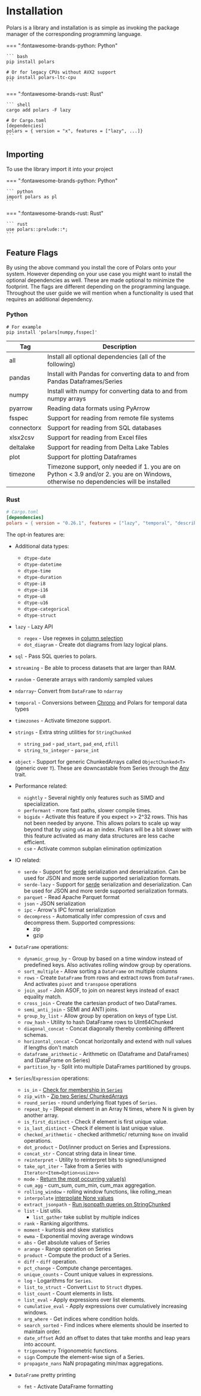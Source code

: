 # Installation

Polars is a library and installation is as simple as invoking the package manager of the corresponding programming language.

=== ":fontawesome-brands-python: Python"

    ``` bash
    pip install polars

    # Or for legacy CPUs without AVX2 support
    pip install polars-ltc-cpu
    ```

=== ":fontawesome-brands-rust: Rust"

    ``` shell
    cargo add polars -F lazy

    # Or Cargo.toml
    [dependencies]
    polars = { version = "x", features = ["lazy", ...]}
    ```

## Importing

To use the library import it into your project

=== ":fontawesome-brands-python: Python"

    ``` python
    import polars as pl
    ```

=== ":fontawesome-brands-rust: Rust"

    ``` rust
    use polars::prelude::*;
    ```

## Feature Flags

By using the above command you install the core of Polars onto your system. However depending on your use case you might want to install the optional dependencies as well. These are made optional to minimize the footprint. The flags are different depending on the programming language. Throughout the user guide we will mention when a functionality is used that requires an additional dependency.

### Python

```text
# For example
pip install 'polars[numpy,fsspec]'
```

| Tag        | Description                                                                                                                           |
| ---------- | ------------------------------------------------------------------------------------------------------------------------------------- |
| all        | Install all optional dependencies (all of the following)                                                                              |
| pandas     | Install with Pandas for converting data to and from Pandas Dataframes/Series                                                          |
| numpy      | Install with numpy for converting data to and from numpy arrays                                                                       |
| pyarrow    | Reading data formats using PyArrow                                                                                                    |
| fsspec     | Support for reading from remote file systems                                                                                          |
| connectorx | Support for reading from SQL databases                                                                                                |
| xlsx2csv   | Support for reading from Excel files                                                                                                  |
| deltalake  | Support for reading from Delta Lake Tables                                                                                            |
| plot       | Support for plotting Dataframes                                                                                                       |
| timezone   | Timezone support, only needed if 1. you are on Python < 3.9 and/or 2. you are on Windows, otherwise no dependencies will be installed |

### Rust

```toml
# Cargo.toml
[dependencies]
polars = { version = "0.26.1", features = ["lazy", "temporal", "describe", "json", "parquet", "dtype-datetime"] }
```

The opt-in features are:

<!-- dprint-ignore-start -->

- Additional data types:
    - `dtype-date`
    - `dtype-datetime`
    - `dtype-time`
    - `dtype-duration`
    - `dtype-i8`
    - `dtype-i16`
    - `dtype-u8`
    - `dtype-u16`
    - `dtype-categorical`
    - `dtype-struct`
- `lazy` - Lazy API
    - `regex` - Use regexes in [column selection](crate::lazy::dsl::col)
    - `dot_diagram` - Create dot diagrams from lazy logical plans.
- `sql` - Pass SQL queries to polars.
- `streaming` - Be able to process datasets that are larger than RAM.
- `random` - Generate arrays with randomly sampled values
- `ndarray`- Convert from `DataFrame` to `ndarray`
- `temporal` - Conversions between [Chrono](https://docs.rs/chrono/) and Polars for temporal data types
- `timezones` - Activate timezone support.
- `strings` - Extra string utilities for `StringChunked`
    - `string_pad` - `pad_start`, `pad_end`, `zfill`
    - `string_to_integer` - `parse_int`
- `object` - Support for generic ChunkedArrays called `ObjectChunked<T>` (generic over `T`).
  These are downcastable from Series through the [Any](https://doc.rust-lang.org/std/any/index.html) trait.
- Performance related:
    - `nightly` - Several nightly only features such as SIMD and specialization.
    - `performant` - more fast paths, slower compile times.
    - `bigidx` - Activate this feature if you expect >> 2^32 rows. This has not been needed by anyone.
    This allows polars to scale up way beyond that by using `u64` as an index.
    Polars will be a bit slower with this feature activated as many data structures
    are less cache efficient.
    - `cse` - Activate common subplan elimination optimization
- IO related:
    - `serde` - Support for [serde](https://crates.io/crates/serde) serialization and deserialization.
    Can be used for JSON and more serde supported serialization formats.
    - `serde-lazy` - Support for [serde](https://crates.io/crates/serde) serialization and deserialization.
    Can be used for JSON and more serde supported serialization formats.
    - `parquet` - Read Apache Parquet format
    - `json` - JSON serialization
    - `ipc` - Arrow's IPC format serialization
    - `decompress` - Automatically infer compression of csvs and decompress them.
    Supported compressions:
      - zip
      - gzip

- `DataFrame` operations:
    - `dynamic_group_by` - Group by based on a time window instead of predefined keys.
    Also activates rolling window group by operations.
    - `sort_multiple` - Allow sorting a `DataFrame` on multiple columns
    - `rows` - Create `DataFrame` from rows and extract rows from `DataFrames`.
    And activates `pivot` and `transpose` operations
    - `join_asof` - Join ASOF, to join on nearest keys instead of exact equality match.
    - `cross_join` - Create the cartesian product of two DataFrames.
    - `semi_anti_join` - SEMI and ANTI joins.
    - `group_by_list` - Allow group by operation on keys of type List.
    - `row_hash` - Utility to hash DataFrame rows to UInt64Chunked
    - `diagonal_concat` - Concat diagonally thereby combining different schemas.
    - `horizontal_concat` - Concat horizontally and extend with null values if lengths don't match
    - `dataframe_arithmetic` - Arithmetic on (Dataframe and DataFrames) and (DataFrame on Series)
    - `partition_by` - Split into multiple DataFrames partitioned by groups.
- `Series`/`Expression` operations:
    - `is_in` - [Check for membership in `Series`](crate::chunked_array::ops::IsIn)
    - `zip_with` - [Zip two Series/ ChunkedArrays](crate::chunked_array::ops::ChunkZip)
    - `round_series` - round underlying float types of `Series`.
    - `repeat_by` - [Repeat element in an Array N times, where N is given by another array.
    - `is_first_distinct` - Check if element is first unique value.
    - `is_last_distinct` - Check if element is last unique value.
    - `checked_arithmetic` - checked arithmetic/ returning `None` on invalid operations.
    - `dot_product` - Dot/inner product on Series and Expressions.
    - `concat_str` - Concat string data in linear time.
    - `reinterpret` - Utility to reinterpret bits to signed/unsigned
    - `take_opt_iter` - Take from a Series with `Iterator<Item=Option<usize>>`
    - `mode` - [Return the most occurring value(s)](crate::chunked_array::ops::ChunkUnique::mode)
    - `cum_agg` - cum_sum, cum_min, cum_max aggregation.
    - `rolling_window` - rolling window functions, like rolling_mean
    - `interpolate` [interpolate None values](crate::chunked_array::ops::Interpolate)
    - `extract_jsonpath` - [Run jsonpath queries on StringChunked](https://goessner.net/articles/JsonPath/)
    - `list` - List utils.
      - `list_gather` take sublist by multiple indices
    - `rank` - Ranking algorithms.
    - `moment` - kurtosis and skew statistics
    - `ewma` - Exponential moving average windows
    - `abs` - Get absolute values of Series
    - `arange` - Range operation on Series
    - `product` - Compute the product of a Series.
    - `diff` - `diff` operation.
    - `pct_change` - Compute change percentages.
    - `unique_counts` - Count unique values in expressions.
    - `log` - Logarithms for `Series`.
    - `list_to_struct` - Convert `List` to `Struct` dtypes.
    - `list_count` - Count elements in lists.
    - `list_eval` - Apply expressions over list elements.
    - `cumulative_eval` - Apply expressions over cumulatively increasing windows.
    - `arg_where` - Get indices where condition holds.
    - `search_sorted` - Find indices where elements should be inserted to maintain order.
    - `date_offset` Add an offset to dates that take months and leap years into account.
    - `trigonometry` Trigonometric functions.
    - `sign` Compute the element-wise sign of a Series.
    - `propagate_nans` NaN propagating min/max aggregations.
- `DataFrame` pretty printing
    - `fmt` - Activate DataFrame formatting

<!-- dprint-ignore-end -->
